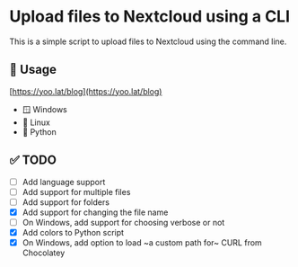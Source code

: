 # Upload files to Nextcloud using a CLI

This is a simple script to upload files to Nextcloud using the command line.

## 🚊 Usage

[https://yoo.lat/blog](https://yoo.lat/blog)

- 🪟 Windows
- 🐧 Linux
- 🐍 Python

## ✅ TODO

- [ ] Add language support
- [ ] Add support for multiple files
- [ ] Add support for folders
- [x] Add support for changing the file name
- [ ] On Windows, add support for choosing verbose or not
- [x] Add colors to Python script
- [x] On Windows, add option to load ~a custom path for~ CURL from Chocolatey
